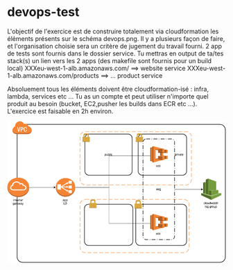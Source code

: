 # devops-test


L'objectif de l'exercice est de construire totalement via cloudformation les éléments présents
sur le schéma devops.png. Il y a plusieurs façon de faire, et l'organisation choisie
sera un critère de jugement du travail fourni.
2 app de tests sont fournis dans le dossier service. Tu mettras en output de ta/tes stack(s) 
un lien vers les 2 apps (des makefile sont fournis pour un build local)
XXXeu-west-1-alb.amazonaws.com/ ==> website service
XXXeu-west-1-alb.amazonaws.com/products ==> ... product service

Absoluement tous les éléments doivent être cloudformation-isé : infra, lambda, services etc ...
Tu as un compte et peut utiliser n'importe quel produit au besoin (bucket, EC2,pusher les builds dans ECR etc ...).
L'exercice est faisable en 2h environ.


![test architecture](/devops_test/devops.png)
